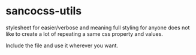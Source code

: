 # sancocss-utils
stylesheet for easier/verbose and meaning full styling for anyone does not like to create a lot of repeating a same css property and values. 

Include the file and use it wherever you want.
